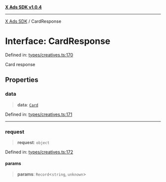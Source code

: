 [**X Ads SDK v1.0.4**](../README.md)

***

[X Ads SDK](../globals.md) / CardResponse

# Interface: CardResponse

Defined in: [types/creatives.ts:170](https://github.com/kage1020/x-ads-sdk/blob/main/src/types/creatives.ts#L170)

Card response

## Properties

### data

> **data**: [`Card`](Card.md)

Defined in: [types/creatives.ts:171](https://github.com/kage1020/x-ads-sdk/blob/main/src/types/creatives.ts#L171)

***

### request

> **request**: `object`

Defined in: [types/creatives.ts:172](https://github.com/kage1020/x-ads-sdk/blob/main/src/types/creatives.ts#L172)

#### params

> **params**: `Record`\<`string`, `unknown`\>
